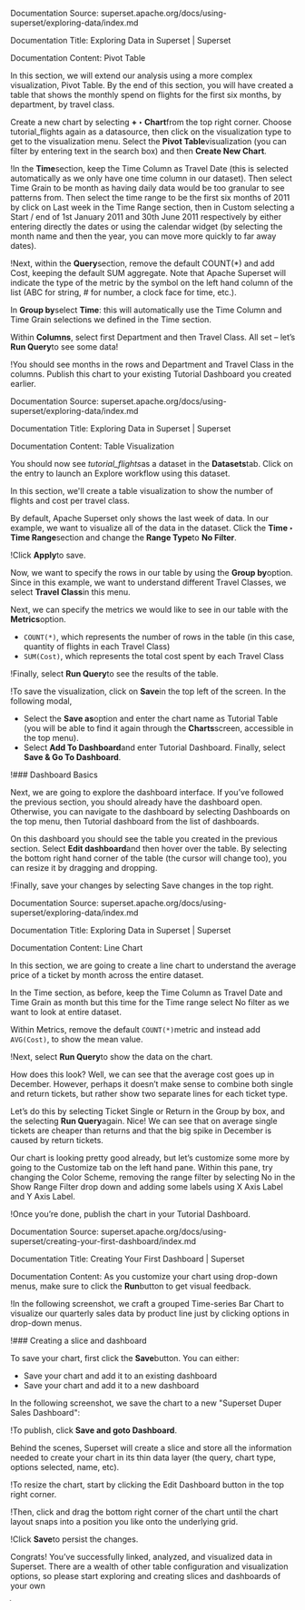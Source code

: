 Documentation Source:
superset.apache.org/docs/using-superset/exploring-data/index.md

Documentation Title:
Exploring Data in Superset | Superset

Documentation Content:
Pivot Table​

In this section, we will extend our analysis using a more complex visualization, Pivot Table. By the
end of this section, you will have created a table that shows the monthly spend on flights for the
first six months, by department, by travel class.

Create a new chart by selecting **+ ‣ Chart**from the top right corner. Choose
tutorial\_flights again as a datasource, then click on the visualization type to get to the
visualization menu. Select the **Pivot Table**visualization (you can filter by entering text in the
search box) and then **Create New Chart**.

!In the **Time**section, keep the Time Column as Travel Date (this is selected automatically as we
only have one time column in our dataset). Then select Time Grain to be month as having daily data
would be too granular to see patterns from. Then select the time range to be the first six months of
2011 by click on Last week in the Time Range section, then in Custom selecting a Start / end of 1st
January 2011 and 30th June 2011 respectively by either entering directly the dates or using the
calendar widget (by selecting the month name and then the year, you can move more quickly to far
away dates).

!Next, within the **Query**section, remove the default COUNT(\*) and add Cost, keeping the default
SUM aggregate. Note that Apache Superset will indicate the type of the metric by the symbol on the
left hand column of the list (ABC for string, # for number, a clock face for time, etc.).

In **Group by**select **Time**: this will automatically use the Time Column and Time Grain
selections we defined in the Time section.

Within **Columns**, select first Department and then Travel Class. All set – let’s **Run Query**to
see some data!

!You should see months in the rows and Department and Travel Class in the columns. Publish this chart
to your existing Tutorial Dashboard you created earlier.



Documentation Source:
superset.apache.org/docs/using-superset/exploring-data/index.md

Documentation Title:
Exploring Data in Superset | Superset

Documentation Content:
Table Visualization​

You should now see *tutorial\_flights*as a dataset in the **Datasets**tab. Click on the entry to
launch an Explore workflow using this dataset.

In this section, we'll create a table visualization
to show the number of flights and cost per travel class.

By default, Apache Superset only shows the last week of data. In our example, we want to visualize all
of the data in the dataset. Click the **Time ‣ Time Range**section and change
the **Range Type**to **No Filter**.

!Click **Apply**to save.

Now, we want to specify the rows in our table by using the **Group by**option. Since in this
example, we want to understand different Travel Classes, we select **Travel Class**in this menu.

Next, we can specify the metrics we would like to see in our table with the **Metrics**option.

* `COUNT(*)`, which represents the number of rows in the table
(in this case, quantity of flights in each Travel Class)
* `SUM(Cost)`, which represents the total cost spent by each Travel Class

!Finally, select **Run Query**to see the results of the table.

!To save the visualization, click on **Save**in the top left of the screen. In the following modal,

* Select the **Save as**option and enter the chart name as Tutorial Table (you will be able to find it again through the
**Charts**screen, accessible in the top menu).
* Select **Add To Dashboard**and enter
Tutorial Dashboard. Finally, select **Save & Go To Dashboard**.

!### Dashboard Basics​

Next, we are going to explore the dashboard interface. If you’ve followed the previous section, you
should already have the dashboard open. Otherwise, you can navigate to the dashboard by selecting
Dashboards on the top menu, then Tutorial dashboard from the list of dashboards.

On this dashboard you should see the table you created in the previous section. Select **Edit
dashboard**and then hover over the table. By selecting the bottom right hand corner of the table
(the cursor will change too), you can resize it by dragging and dropping.

!Finally, save your changes by selecting Save changes in the top right.



Documentation Source:
superset.apache.org/docs/using-superset/exploring-data/index.md

Documentation Title:
Exploring Data in Superset | Superset

Documentation Content:
Line Chart​

In this section, we are going to create a line chart to understand the average price of a ticket by
month across the entire dataset.

In the Time section, as before, keep the Time Column as Travel Date and Time Grain as month but this
time for the Time range select No filter as we want to look at entire dataset.

Within Metrics, remove the default `COUNT(*)`metric and instead add `AVG(Cost)`, to show the mean value.

!Next, select **Run Query**to show the data on the chart.

How does this look? Well, we can see that the average cost goes up in December. However, perhaps it
doesn’t make sense to combine both single and return tickets, but rather show two separate lines for
each ticket type.

Let’s do this by selecting Ticket Single or Return in the Group by box, and the selecting **Run
Query**again. Nice! We can see that on average single tickets are cheaper than returns and that the
big spike in December is caused by return tickets.

Our chart is looking pretty good already, but let’s customize some more by going to the Customize
tab on the left hand pane. Within this pane, try changing the Color Scheme, removing the range
filter by selecting No in the Show Range Filter drop down and adding some labels using X Axis Label
and Y Axis Label.

!Once you’re done, publish the chart in your Tutorial Dashboard.



Documentation Source:
superset.apache.org/docs/using-superset/creating-your-first-dashboard/index.md

Documentation Title:
Creating Your First Dashboard | Superset

Documentation Content:
As you customize your chart using drop-down menus, make sure to click the **Run**button
to get visual feedback.

!In the following screenshot, we craft a grouped Time-series Bar Chart to visualize
our quarterly sales data by product line just by clicking options in drop-down menus.

!### Creating a slice and dashboard​

To save your chart, first click the **Save**button. You can either:

* Save your chart and add it to an existing dashboard
* Save your chart and add it to a new dashboard

In the following screenshot, we save the chart to a new "Superset Duper Sales Dashboard":

!To publish, click **Save and goto Dashboard**.

Behind the scenes, Superset will create a slice and store all the information needed
to create your chart in its thin data layer
(the query, chart type, options selected, name, etc).

!To resize the chart, start by clicking the Edit Dashboard button in the top right corner.

!Then, click and drag the bottom right corner of the chart until the chart layout snaps
into a position you like onto the underlying grid.

!Click **Save**to persist the changes.

Congrats! You’ve successfully linked, analyzed, and visualized data in Superset. There are a wealth
of other table configuration and visualization options, so please start exploring and creating
slices and dashboards of your own

ֿ



